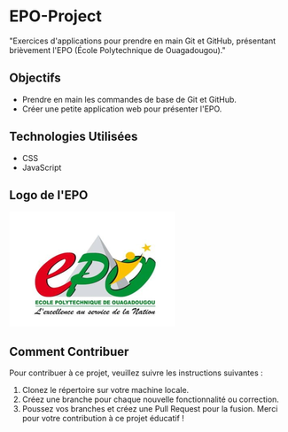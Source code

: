 # EPO-Project
"Exercices d'applications pour prendre en main Git et GitHub, présentant brièvement l'EPO (École Polytechnique de Ouagadougou)."
## Objectifs
- Prendre en main les commandes de base de Git et GitHub.
- Créer une petite application web pour présenter l'EPO.
## Technologies Utilisées
- CSS
- JavaScript
## Logo de l'EPO
![Logo de l'EPO](epo.PNG)
## Comment Contribuer
Pour contribuer à ce projet, veuillez suivre les instructions suivantes :
1. Clonez le répertoire sur votre machine locale.
2. Créez une branche pour chaque nouvelle fonctionnalité ou correction.
3. Poussez vos branches et créez une Pull Request pour la fusion.
Merci pour votre contribution à ce projet éducatif !
